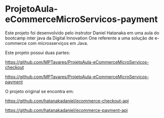 # ProjetoAula-eCommerceMicroServicos-payment

Este projeto foi desenvolvido pelo instrutor Daniel Hatanaka em uma aula do bootcamp inter java da Digital Innovation One referente a uma solução de e-commerce com microsserviços em Java.

Este projeto possui duas partes:

https://github.com/MPTavares/ProjetoAula-eCommerceMicroServicos-checkout

https://github.com/MPTavares/ProjetoAula-eCommerceMicroServicos-payment


O projeto original se encontra em:

https://github.com/hatanakadaniel/ecommerce-checkout-api

https://github.com/hatanakadaniel/ecommerce-payment-api
